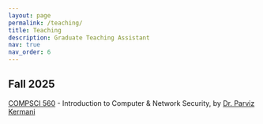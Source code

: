 ```yaml
---
layout: page
permalink: /teaching/
title: Teaching
description: Graduate Teaching Assistant
nav: true
nav_order: 6
---
```


## Fall 2025
[COMPSCI 560](https://infosec.cs.umass.edu/compsci560) - Introduction to Computer & Network Security, by [Dr. Parviz Kermani](https://www.cics.umass.edu/about/directory/parviz-kermani)